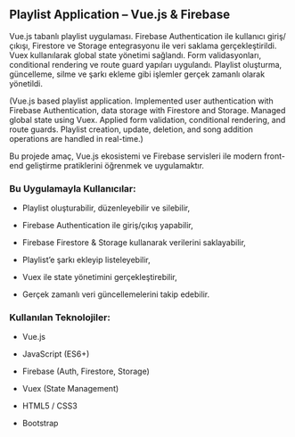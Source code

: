 ## Playlist Application – Vue.js & Firebase

Vue.js tabanlı playlist uygulaması. Firebase Authentication ile kullanıcı giriş/çıkışı, Firestore ve Storage entegrasyonu ile veri saklama gerçekleştirildi. Vuex kullanılarak global state yönetimi sağlandı. Form validasyonları, conditional rendering ve route guard yapıları uygulandı. Playlist oluşturma, güncelleme, silme ve şarkı ekleme gibi işlemler gerçek zamanlı olarak yönetildi.

(Vue.js based playlist application. Implemented user authentication with Firebase Authentication, data storage with Firestore and Storage. Managed global state using Vuex. Applied form validation, conditional rendering, and route guards. Playlist creation, update, deletion, and song addition operations are handled in real-time.)

Bu projede amaç, Vue.js ekosistemi ve Firebase servisleri ile modern front-end geliştirme pratiklerini öğrenmek ve uygulamaktır.


### Bu Uygulamayla Kullanıcılar: 

- Playlist oluşturabilir, düzenleyebilir ve silebilir,

- Firebase Authentication ile giriş/çıkış yapabilir,

- Firebase Firestore & Storage kullanarak verilerini saklayabilir,

- Playlist’e şarkı ekleyip listeleyebilir,

- Vuex ile state yönetimini gerçekleştirebilir,

- Gerçek zamanlı veri güncellemelerini takip edebilir.

### Kullanılan Teknolojiler:


- Vue.js

- JavaScript (ES6+)

- Firebase (Auth, Firestore, Storage)

- Vuex (State Management)

- HTML5 / CSS3

- Bootstrap
